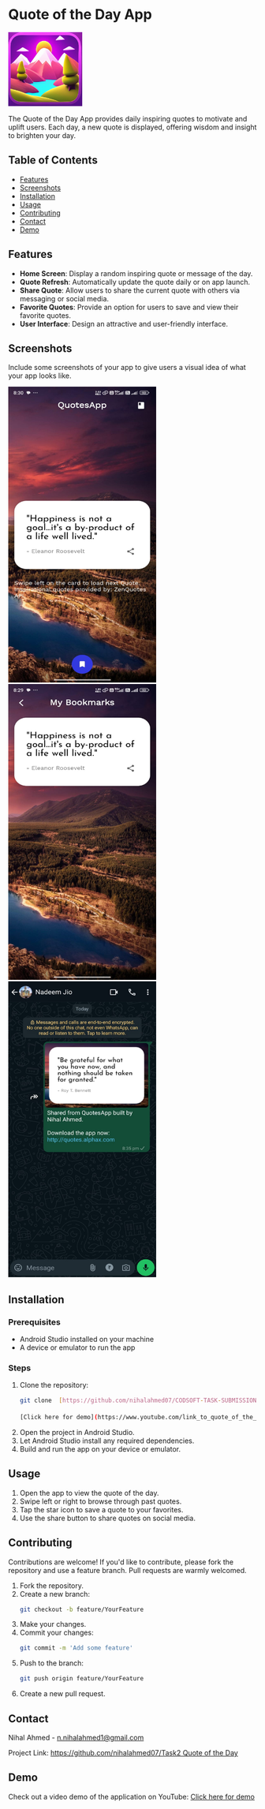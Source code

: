 # Quote of the Day App

<img src="app/src/main/playstore-icon.png" alt="Logo" width="150" height="150">

The Quote of the Day App provides daily inspiring quotes to motivate and uplift users. Each day, a new quote is displayed, offering wisdom and insight to brighten your day.

## Table of Contents

- [Features](#features)
- [Screenshots](#screenshots)
- [Installation](#installation)
- [Usage](#usage)
- [Contributing](#contributing)
- [Contact](#contact)
- [Demo](#demo)

## Features

- **Home Screen**: Display a random inspiring quote or message of the day.
- **Quote Refresh**: Automatically update the quote daily or on app launch.
- **Share Quote**: Allow users to share the current quote with others via messaging or social media.
- **Favorite Quotes**: Provide an option for users to save and view their favorite quotes.
- **User Interface**: Design an attractive and user-friendly interface.

## Screenshots

Include some screenshots of your app to give users a visual idea of what your app looks like.

<div>
    <img src="images/Home.jpg" alt="Home" width="300" height="600">
    <img src="images/Bookmark.jpg" alt="Home" width="300" height="600">
    <img src="images/Share.jpg" alt="Home" width="300" height="600">
</div>

## Installation

### Prerequisites

- Android Studio installed on your machine
- A device or emulator to run the app

### Steps

1. Clone the repository:
    ```bash
    git clone  [https://github.com/nihalahmed07/CODSOFT-TASK-SUBMISSION.git](https://github.com/nihalahmed07/CODSOFT-TASK-SUBMISSION.git)

    [Click here for demo](https://www.youtube.com/link_to_quote_of_the_day_demo)

    ```
2. Open the project in Android Studio.
3. Let Android Studio install any required dependencies.
4. Build and run the app on your device or emulator.

## Usage

1. Open the app to view the quote of the day.
2. Swipe left or right to browse through past quotes.
3. Tap the star icon to save a quote to your favorites.
4. Use the share button to share quotes on social media.

## Contributing

Contributions are welcome! If you'd like to contribute, please fork the repository and use a feature branch. Pull requests are warmly welcomed.

1. Fork the repository.
2. Create a new branch:
    ```bash
    git checkout -b feature/YourFeature
    ```
3. Make your changes.
4. Commit your changes:
    ```bash
    git commit -m 'Add some feature'
    ```
5. Push to the branch:
    ```bash
    git push origin feature/YourFeature
    ```
6. Create a new pull request.

## Contact

Nihal Ahmed - [n.nihalahmed1@gmail.com](mailto:n.nihalahmed1@gmail.com)

Project Link: [https://github.com/nihalahmed07/Task2 Quote of the Day](https://github.com/nihalahmed07/CODSOFT-TASK-SUBMISSION/tree/main/TASK2%20Quote%20of%20the%20Day)

## Demo

Check out a video demo of the application on YouTube: [Click here for demo](https://www.youtube.com/link_to_your_demo)
